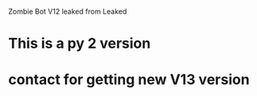 Zombie Bot V12 leaked from Leaked


# This is a py 2 version 
# contact for getting new V13 version 
